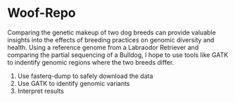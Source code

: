 # Woof-Repo
Comparing the genetic makeup of two dog breeds can provide valuable insights into the effects of breeding practices on genomic diversity and health. Using a reference genome from a Labraodor Retriever and comparing the partial sequencing of a Bulldog, I hope to use tools like GATK to indentify genomic regions where the two breeds differ. 

1) Use fasterq-dump to safely download the data
2) Use GATK to identify genomic variants
3) Interpret results

